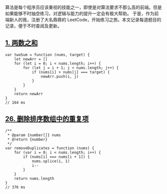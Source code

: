 算法是每个程序员应该重视的技能之一，即使是对算法要求不那么高的前端。但是如果能够不时抽空练习，对逻辑与能力的提升一定会有极大帮助。
于是，作为前端新人的我，注册了大名鼎鼎的 LeetCode，开始练习之旅。本文记录每道题目的记录，便于不时查阅及更新。

## [1\. 两数之和](https://leetcode-cn.com/problems/two-sum/)

```
var twoSum = function (nums, target) {
    let newArr = []
    for (let i = 0; i < nums.length; i++) {
        for (let j = i + 1; j < nums.length; j++) {
            if (nums[i] + nums[j] === target) {
                newArr.push(i, j)
            }
        }
    }
    return newArr
}
// 164 ms
```
## [26\. 删除排序数组中的重复项](https://leetcode-cn.com/problems/remove-duplicates-from-sorted-array/)
```
/**
 * @param {number[]} nums
 * @return {number}
 */
var removeDuplicates = function (nums) {
    for (var i = 0; i < nums.length; i++) {
        if (nums[i] === nums[i + 1]) {
            nums.splice(i, 1)
            i--
        }
    }
    return nums.length
}
// 376 ms
```
